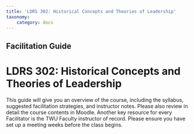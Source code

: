 ```yaml
---
title: 'LDRS 302: Historical Concepts and Theories of Leadership'
taxonomy:
    category: docs
---
```


## Facilitation Guide

# LDRS 302: Historical Concepts and Theories of Leadership

This guide will give you an overview of the course, including the syllabus, suggested facilitation strategies, and instructor notes. Please also review in detail the course contents in Moodle. Another key resource for every Facilitator is the TWU Faculty instructor of record. Please ensure you have set up a meeting weeks before the class begins.
